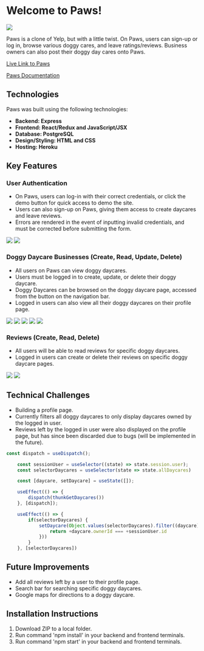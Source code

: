 <h1>Welcome to Paws!</h1>

<img src="https://i.postimg.cc/wjTP5Nff/Screen-Shot-2022-07-04-at-6-45-21-PM.png"></img>

Paws is a clone of Yelp, but with a little twist. On Paws, users can sign-up or log in, browse various doggy cares, and leave ratings/reviews. Business owners can also post their doggy day cares onto Paws.

[Live Link to Paws](https://pawws.herokuapp.com/)

[Paws Documentation](https://github.com/Mineh222/paws/wiki)

## Technologies

Paws was built using the following technologies:
* **Backend: Express**
* **Frontend: React/Redux and JavaScript/JSX**
* **Database: PostgreSQL**
* **Design/Styling: HTML and CSS**
* **Hosting: Heroku**

## Key Features

### User Authentication

* On Paws, users can log-in with their correct credentials, or click the demo button for quick access to demo the site.
* Users can also sign-up on Paws, giving them access to create daycares and leave reviews.
* Errors are rendered in the event of inputting invalid credentials, and must be corrected before submitting the form.

<img src="https://i.postimg.cc/C1zJdHKD/Screen-Shot-2022-07-04-at-7-11-56-PM.png"></img>
<img src="https://i.postimg.cc/x1fvcyxC/Screen-Shot-2022-07-04-at-7-12-12-PM.png"></img>

### Doggy Daycare Businesses (Create, Read, Update, Delete)

* All users on Paws can view doggy daycares.
* Users must be logged in to create, update, or delete their doggy daycare.
* Doggy Daycares can be browsed on the doggy daycare page, accessed from the button on the navigation bar.
* Logged in users can also view all their doggy daycares on their profile page.

<img src="https://i.postimg.cc/Gprmcqq7/Screen-Shot-2022-07-04-at-7-38-24-PM.png"></img>
<img src="https://i.postimg.cc/hjZD1gg6/Screen-Shot-2022-07-04-at-7-38-39-PM.png"></img>
<img src="https://i.postimg.cc/7YHvYjkT/Screen-Shot-2022-07-04-at-7-44-14-PM.png"></img>
<img src="https://i.postimg.cc/L8G0fbrD/Screen-Shot-2022-07-04-at-7-44-41-PM.png"></img>
<img src="https://i.postimg.cc/T2Q7Qwzp/Screen-Shot-2022-07-04-at-7-44-57-PM.png"></img>


### Reviews (Create, Read, Delete)

* All users will be able to read reviews for specific doggy daycares.
* Logged in users can create or delete their reviews on specific doggy daycare pages.

<img src="https://i.postimg.cc/SKpfmFBB/Screen-Shot-2022-07-04-at-7-49-38-PM.png"></img>
<img src="https://i.postimg.cc/7Z1TMCRR/Screen-Shot-2022-07-04-at-7-51-56-PM.png"></img>

## Technical Challenges

* Building a profile page.
* Currently filters all doggy daycares to only display daycares owned by the logged in user.
* Reviews left by the logged in user were also displayed on the profile page, but has since been discarded due to bugs (will be implemented in the future). 

```JavaScript
const dispatch = useDispatch();

    const sessionUser = useSelector((state) => state.session.user);
    const selectorDaycares = useSelector(state => state.allDaycares)

    const [daycare, setDaycare] = useState([]);

    useEffect(() => {
        dispatch(thunkGetDaycares())
    }, [dispatch]);

    useEffect(() => {
        if(selectorDaycares) {
            setDaycare(Object.values(selectorDaycares).filter((daycare) => {
                return +daycare.ownerId === +sessionUser.id
            }))
        }
    }, [selectorDaycares])
```
## Future Improvements

* Add all reviews left by a user to their profile page.
* Search bar for searching specific doggy daycares.
* Google maps for directions to a doggy daycare.

## Installation Instructions

1. Download ZIP to a local folder.
3. Run command 'npm install' in your backend and frontend terminals.
4. Run command 'npm start' in your backend and frontend terminals.
